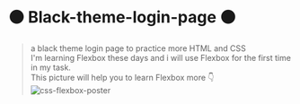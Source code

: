 # ⚫ Black-theme-login-page ⚫
> a black theme login page to practice more HTML and CSS <br />
> I'm learning Flexbox these days and i will use Flexbox for the first time in my task. <br />
> This picture will help you to learn Flexbox more 👇 <br />
> ![css-flexbox-poster](https://user-images.githubusercontent.com/83610951/156870445-a7c7ceca-e15a-4a4a-800a-c69e427815be.png)
